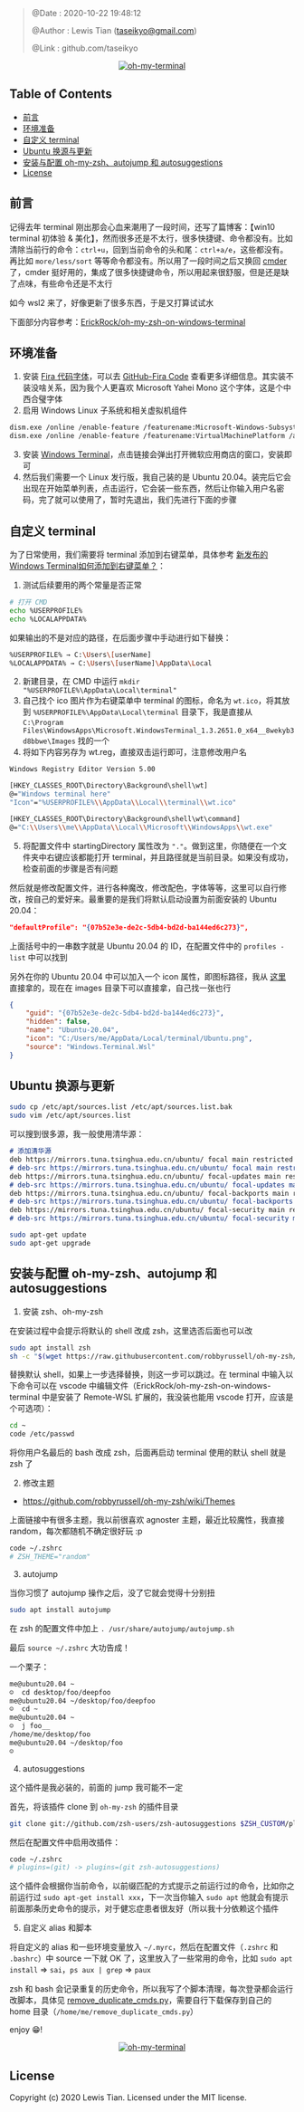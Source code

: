 > @Date    : 2020-10-22 19:48:12
>
> @Author  : Lewis Tian (taseikyo@gmail.com)
>
> @Link    : github.com/taseikyo

<p align="center">
	<a href="#readme"><img src="images/oh-my-terminal.png" alt="oh-my-terminal" title="oh-my-terminal"></a>
</p>

## Table of Contents

- [前言](#前言)
- [环境准备](#环境准备)
- [自定义 terminal](#自定义-terminal)
- [Ubuntu 换源与更新](#ubuntu-换源与更新)
- [安装与配置 oh-my-zsh、autojump 和 autosuggestions](#安装与配置-oh-my-zshautojump-和-autosuggestions)
- [License](#license)

## 前言

记得去年 terminal 刚出那会心血来潮用了一段时间，还写了篇博客：【win10 terminal 初体验 & 美化】，然而很多还是不太行，很多快捷键、命令都没有。比如清除当前行的命令：`ctrl+u`，回到当前命令的头和尾：`ctrl+a/e`，这些都没有。再比如 `more/less/sort` 等等命令都没有。所以用了一段时间之后又换回 [cmder](https://cmder.net/) 了，cmder 挺好用的，集成了很多快捷键命令，所以用起来很舒服，但是还是缺了点味，有些命令还是不太行

如今 wsl2 来了，好像更新了很多东西，于是又打算试试水

下面部分内容参考：[ErickRock/oh-my-zsh-on-windows-terminal](https://github.com/ErickRock/oh-my-zsh-on-windows-terminal)

## 环境准备

1. 安装 [Fira 代码字体](https://github.com/tonsky/FiraCode/releases/download/2/FiraCode_2.zip)，可以去 [GitHub-Fira Code](https://github.com/tonsky/FiraCode) 查看更多详细信息。其实装不装没啥关系，因为我个人更喜欢 Microsoft Yahei Mono 这个字体，这是个中西合璧字体
2. 启用 Windows Linux 子系统和相关虚拟机组件

```Bash
dism.exe /online /enable-feature /featurename:Microsoft-Windows-Subsystem-Linux /all /norestart
dism.exe /online /enable-feature /featurename:VirtualMachinePlatform /all /norestart
```

3. 安装 [Windows Terminal](https://www.microsoft.com/zh-cn/p/windows-terminal-preview/9n0dx20hk701?activetab=pivot:overviewtab)，点击链接会弹出打开微软应用商店的窗口，安装即可
4. 然后我们需要一个 Linux 发行版，我自己装的是 Ubuntu 20.04。装完后它会出现在开始菜单列表，点击运行，它会装一些东西，然后让你输入用户名密码，完了就可以使用了，暂时先退出，我们先进行下面的步骤

## 自定义 terminal

为了日常使用，我们需要将 terminal 添加到右键菜单，具体参考 [新发布的Windows Terminal如何添加到右键菜单？](https://www.zhihu.com/question/325948326/answer/700753639)：

1. 测试后续要用的两个常量是否正常

```Bash
# 打开 CMD
echo %USERPROFILE%
echo %LOCALAPPDATA%
```

如果输出的不是对应的路径，在后面步骤中手动进行如下替换：

```Bash
%USERPROFILE% → C:\Users\[userName]
%LOCALAPPDATA% → C:\Users\[userName]\AppData\Local
```

2. 新建目录，在 CMD 中运行 `mkdir "%USERPROFILE%\AppData\Local\terminal"`
3. 自己找个 ico 图片作为右键菜单中 terminal 的图标，命名为 `wt.ico`，将其放到 `%USERPROFILE%\AppData\Local\terminal` 目录下，我是直接从 `C:\Program Files\WindowsApps\Microsoft.WindowsTerminal_1.3.2651.0_x64__8wekyb3d8bbwe\Images` 找的一个
4. 将如下内容另存为 wt.reg，直接双击运行即可，注意修改用户名

```Bash
Windows Registry Editor Version 5.00

[HKEY_CLASSES_ROOT\Directory\Background\shell\wt]
@="Windows terminal here"
"Icon"="%USERPROFILE%\\AppData\\Local\\terminal\\wt.ico"

[HKEY_CLASSES_ROOT\Directory\Background\shell\wt\command]
@="C:\\Users\\me\\AppData\\Local\\Microsoft\\WindowsApps\\wt.exe"
```

5. 将配置文件中 startingDirectory 属性改为 `"."`。做到这里，你随便在一个文件夹中右键应该都能打开 terminal，并且路径就是当前目录。如果没有成功，检查前面的步骤是否有问题

然后就是修改配置文件，进行各种魔改，修改配色，字体等等，这里可以自行修改，按自己的爱好来。最重要的是我们将默认启动设置为前面安装的 Ubuntu 20.04：

```json
"defaultProfile": "{07b52e3e-de2c-5db4-bd2d-ba144ed6c273}",
```

上面括号中的一串数字就是 Ubuntu 20.04 的 ID，在配置文件中的 `profiles - list` 中可以找到

另外在你的 Ubuntu 20.04 中可以加入一个 icon 属性，即图标路径，我从 [这里](https://github.com/ErickRock/oh-my-zsh-on-windows-terminal/blob/master/SysIcon/Ubuntu.png) 直接拿的，现在在 images 目录下可以直接拿，自己找一张也行

```json
{
    "guid": "{07b52e3e-de2c-5db4-bd2d-ba144ed6c273}",
    "hidden": false,
    "name": "Ubuntu-20.04",
    "icon": "C:/Users/me/AppData/Local/terminal/Ubuntu.png",
    "source": "Windows.Terminal.Wsl"
}
```

## Ubuntu 换源与更新

```Bash
sudo cp /etc/apt/sources.list /etc/apt/sources.list.bak
sudo vim /etc/apt/sources.list
```

可以搜到很多源，我一般使用清华源：

```Markdown
# 添加清华源
deb https://mirrors.tuna.tsinghua.edu.cn/ubuntu/ focal main restricted universe multiverse
# deb-src https://mirrors.tuna.tsinghua.edu.cn/ubuntu/ focal main restricted universe multiverse
deb https://mirrors.tuna.tsinghua.edu.cn/ubuntu/ focal-updates main restricted universe multiverse
# deb-src https://mirrors.tuna.tsinghua.edu.cn/ubuntu/ focal-updates main restricted universe multiverse
deb https://mirrors.tuna.tsinghua.edu.cn/ubuntu/ focal-backports main restricted universe multiverse
# deb-src https://mirrors.tuna.tsinghua.edu.cn/ubuntu/ focal-backports main restricted universe multiverse
deb https://mirrors.tuna.tsinghua.edu.cn/ubuntu/ focal-security main restricted universe multiverse
# deb-src https://mirrors.tuna.tsinghua.edu.cn/ubuntu/ focal-security main restricted universe multiverse multiverse
```

```Bash
sudo apt-get update
sudo apt-get upgrade
```

## 安装与配置 oh-my-zsh、autojump 和 autosuggestions

1. 安装 zsh、oh-my-zsh

在安装过程中会提示将默认的 shell 改成 zsh，这里选否后面也可以改

```bash
sudo apt install zsh
sh -c "$(wget https://raw.githubusercontent.com/robbyrussell/oh-my-zsh/master/tools/install.sh -O -)"
```

替换默认 shell，如果上一步选择替换，则这一步可以跳过。在 terminal 中输入以下命令可以在 vscode 中编辑文件（ErickRock/oh-my-zsh-on-windows-terminal 中是安装了 Remote-WSL 扩展的，我没装也能用 vscode 打开，应该是个可选项）：

```Bash
cd ~
code /etc/passwd
```

将你用户名最后的 bash 改成 zsh，后面再启动 terminal 使用的默认 shell 就是 zsh 了

2. 修改主题

- https://github.com/robbyrussell/oh-my-zsh/wiki/Themes 

上面链接中有很多主题，我以前很喜欢 agnoster 主题，最近比较魔性，我直接 random，每次都随机不确定很好玩 :p

```Bash
code ~/.zshrc
# ZSH_THEME="random"
```

3. autojump

当你习惯了 autojump 操作之后，没了它就会觉得十分别扭

```Bash
sudo apt install autojump
```

在 zsh 的配置文件中加上 `. /usr/share/autojump/autojump.sh`

最后 `source ~/.zshrc` 大功告成！

一个栗子：

```Bash
me@ubuntu20.04 ~
☺  cd desktop/foo/deepfoo
me@ubuntu20.04 ~/desktop/foo/deepfoo
☺  cd ~
me@ubuntu20.04 ~
☺  j foo__
/home/me/desktop/foo
me@ubuntu20.04 ~/desktop/foo
☺
```

4. autosuggestions

这个插件是我必装的，前面的 jump 我可能不一定

首先，将该插件 clone 到 `oh-my-zsh` 的插件目录

```Bash
git clone git://github.com/zsh-users/zsh-autosuggestions $ZSH_CUSTOM/plugins/zsh-autosuggestions
```

然后在配置文件中启用改插件：

```Bash
code ~/.zshrc
# plugins=(git) -> plugins=(git zsh-autosuggestions)
```

这个插件会根据你当前命令，以前缀匹配的方式提示之前运行过的命令，比如你之前运行过 `sudo apt-get install xxx`，下一次当你输入 `sudo apt` 他就会有提示前面那条历史命令的提示，对于健忘症患者很友好（所以我十分依赖这个插件

5. 自定义 alias 和脚本

将自定义的 alias 和一些环境变量放入 `~/.myrc`，然后在配置文件（`.zshrc` 和 `.bashrc`）中 source 一下就 OK 了，这里放入了一些常用的命令，比如 `sudo apt install` => `sai`，`ps aux | grep` => `paux`

zsh 和 bash 会记录重复的历史命令，所以我写了个脚本清理，每次登录都会运行改脚本，具体见 [remove_duplicate_cmds.py](https://github.com/taseikyo/backup-utils/blob/master/Python/00E.remove_duplicate_history_cmds.py)，需要自行下载保存到自己的 home 目录（`/home/me/remove_duplicate_cmds.py`）

enjoy 😁!

<p align="center">
	<a href="#readme"><img src="images/screenshot.png" alt="oh-my-terminal" title="oh-my-terminal"></a>
</p>

## License

Copyright (c) 2020 Lewis Tian. Licensed under the MIT license.
